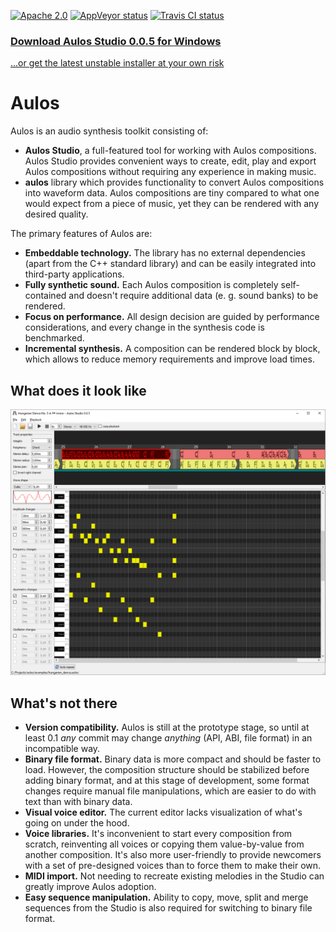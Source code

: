 [![Apache 2.0](https://img.shields.io/badge/License-Apache%202.0-blue.svg)](LICENSE)
[![AppVeyor status](https://ci.appveyor.com/api/projects/status/kha9y50o39k3uscu?svg=true)](https://ci.appveyor.com/project/blagodarin/aulos)
[![Travis CI status](https://travis-ci.org/blagodarin/aulos.svg?branch=master)](https://travis-ci.org/github/blagodarin/aulos)


### [Download Aulos Studio 0.0.5 for Windows](https://ci.appveyor.com/api/buildjobs/dnaql7b4su4r2ak8/artifacts/AulosStudio-0.0.5.exe)

[...or get the latest unstable installer at your own risk](https://ci.appveyor.com/api/projects/blagodarin/aulos/artifacts/AulosStudio-0.0.5-unstable.exe?branch=master&job=Environment%3A%20CONFIG%3DRelease%2C%20ARCH%3Damd64%2C%20GENERATOR%3DNinja%2C%20INSTALLER%3DON%2C%20QT%3D5)


# Aulos

Aulos is an audio synthesis toolkit consisting of:
* **Aulos Studio**, a full-featured tool for working with Aulos compositions.
  Aulos Studio provides convenient ways to create, edit, play and export Aulos compositions
  without requiring any experience in making music.
* **aulos** library which provides functionality to convert Aulos compositions into waveform data.
  Aulos compositions are tiny compared to what one would expect from a piece of music,
  yet they can be rendered with any desired quality.

The primary features of Aulos are:
* **Embeddable technology.** The library has no external dependencies (apart from
  the C++ standard library) and can be easily integrated into third-party applications.
* **Fully synthetic sound.** Each Aulos composition is completely self-contained
  and doesn't require additional data (e. g. sound banks) to be rendered.
* **Focus on performance.** All design decision are guided by performance considerations,
  and every change in the synthesis code is benchmarked.
* **Incremental synthesis.** A composition can be rendered block by block,
  which allows to reduce memory requirements and improve load times.


## What does it look like

![Screenshot of Aulos Studio](studio/screenshot.png)


## What's not there

* **Version compatibility.** Aulos is still at the prototype stage, so until at least 0.1
  *any* commit may change *anything* (API, ABI, file format) in an incompatible way.
* **Binary file format.** Binary data is more compact and should be faster to load.
  However, the composition structure should be stabilized before adding binary format,
  and at this stage of development, some format changes require manual file manipulations,
  which are easier to do with text than with binary data.
* **Visual voice editor.** The current editor lacks visualization of what's going on
  under the hood.
* **Voice libraries.** It's inconvenient to start every composition from scratch,
  reinventing all voices or copying them value-by-value from another composition.
  It's also more user-friendly to provide newcomers with a set of pre-designed
  voices than to force them to make their own.
* **MIDI import.** Not needing to recreate existing melodies in the Studio
  can greatly improve Aulos adoption.
* **Easy sequence manipulation.** Ability to copy, move, split and merge sequences
  from the Studio is also required for switching to binary file format.
